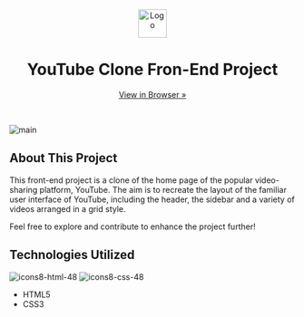 <a name="readme-top"></a>
<br>
<div align="center">
  <img src="https://github.com/VictoriaLauri/Youtube/blob/main/Icons/youtube-logo.svg" alt="Logo" height="50">

  <h1> YouTube Clone Fron-End Project</h1>
  
  <a href="https://ranitmanik.github.io/YouTube-clone/">View in Browser »</a>
</div>
<br>

![main](https://github.com/RanitManik/YouTube-clone/assets/138437760/04041585-7d3f-4b4d-b8ee-5d78ca766ba6)


## About This Project

This front-end project is a clone of the home page of the popular video-sharing platform, YouTube. The aim is to recreate the layout of the familiar user interface of YouTube, including the header, the sidebar and a variety of videos arranged in a grid style.


Feel free to explore and contribute to enhance the project further!


## Technologies Utilized

![icons8-html-48](https://github.com/RanitManik/Mom-and-Pops-Bakery/assets/138437760/c594a0ea-6814-49d5-be42-42ed554d6914)
![icons8-css-48](https://github.com/RanitManik/Mom-and-Pops-Bakery/assets/138437760/8e945635-63f1-4770-acba-ff21584f1b05)

- HTML5
- CSS3
